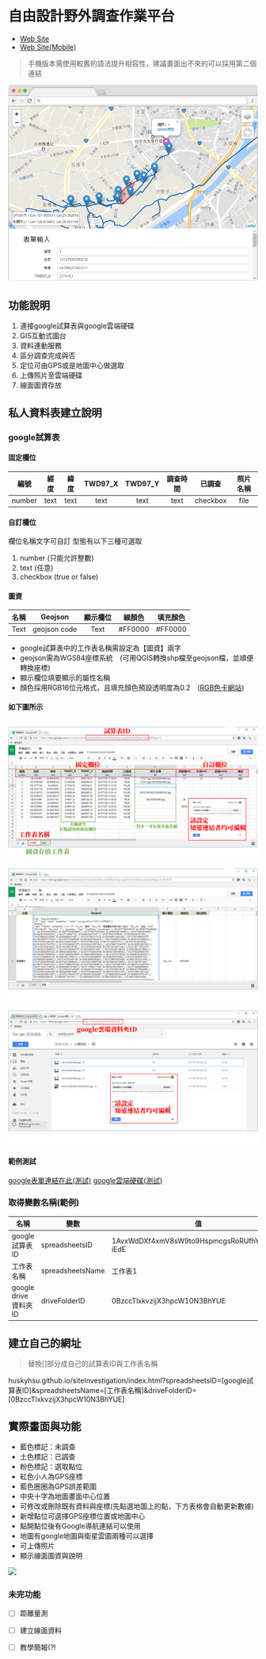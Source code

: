 # 自由設計野外調查作業平台

* [Web Site](https://huskyhsu.github.io/siteInvestigation/index.html)
* [Web Site(Mobile)](https://huskyhsu.github.io/siteInvestigation/index_es5.html)

> 手機版本需使用較舊的語法提升相容性，建議畫面出不來的可以採用第二個連結

![](https://raw.githubusercontent.com/HuskyHsu/siteInvestigation/master/demo/cover.png)

## 功能說明

1. 連接google試算表與google雲端硬碟
2. GIS互動式圖台
3. 資料連動服務
4. 區分調查完成與否
5. 定位可由GPS或是地圖中心做選取
6. 上傳照片至雲端硬碟
7. 線面圖資存放

## 私人資料表建立說明

### google試算表

#### 固定欄位
|編號|經度|緯度|TWD97_X|TWD97_Y|調查時間|已調查|照片名稱|
|:---:|:---:|:---:|:---:|:---:|:---:|:---:|:---:|
|number|text|text|text|text|text|checkbox|file|

#### 自訂欄位
欄位名稱文字可自訂
型態有以下三種可選取
1. number (只能允許整數)
2. text (任意)
3. checkbox (true or false)

#### 圖資

|名稱|Geojson|顯示欄位|線顏色|填充顏色|
|:----:|:----:|:----:|:----:|:----:|
| Text     | geojson code | Text     | #FF0000  | #FF0000  |

* google試算表中的工作表名稱需設定為【圖資】兩字
* geojson需為WGS84座標系統　(可用QGIS轉換shp檔至geojson檔，並順便轉換座標)
* 顯示欄位填要顯示的屬性名稱
* 顏色採用RGB16位元格式，且填充顏色預設透明度為0.2　([RGB色卡網站](https://www.ifreesite.com/color/))

#### 如下圖所示
![範例](https://raw.githubusercontent.com/HuskyHsu/siteInvestigation/master/demo/spreadsheets1.png)
![範例](https://raw.githubusercontent.com/HuskyHsu/siteInvestigation/master/demo/spreadsheets2.png)
![範例](https://raw.githubusercontent.com/HuskyHsu/siteInvestigation/master/demo/drive.png)

#### 範例測試
[google表單連結在此(測試)](https://docs.google.com/spreadsheets/d/1AvxWdDXf4xmV8sW9to9HspmcgsRoRUfhYRZks6-iEdE/edit#gid=0)
[google雲端硬碟(測試)](https://drive.google.com/drive/folders/0BzccTlxkvzijX3hpcW10N3BhYUE)

### 取得變數名稱(範例)
|名稱|變數|值|
|---|---|---|
|google試算表ID|spreadsheetsID|1AvxWdDXf4xmV8sW9to9HspmcgsRoRUfhYRZks6-iEdE|
|工作表名稱|spreadsheetsName|工作表1|
|google drive資料夾ID|driveFolderID|0BzccTlxkvzijX3hpcW10N3BhYUE|

## 建立自己的網址

> 替換[]部分成自己的試算表ID與工作表名稱

huskyhsu.github.io/siteInvestigation/index.html?spreadsheetsID=[google試算表ID]&spreadsheetsName=[工作表名稱]&driveFolderID=[0BzccTlxkvzijX3hpcW10N3BhYUE]


## 實際畫面與功能
* 藍色標記：未調查
* 土色標記：已調查
* 粉色標記：選取點位
* 紅色小人為GPS座標
* 藍色圈圈為GPS誤差範圍
* 中央十字為地圖畫面中心位置
* 可修改或刪除既有資料與座標(先點選地圖上的點，下方表格會自動更新數據)
* 新增點位可選擇GPS座標位置或地圖中心
* 點開點位後有Google導航連結可以使用
* 地圖有google地圖與衛星雲圖兩種可以選擇
* 可上傳照片
* 顯示線面圖資與說明

![](http://i.imgur.com/gYi17Wo.jpg)

### 未完功能
- [ ] 距離量測
- [ ] 建立線面資料
- [ ] 教學簡報(?!
 